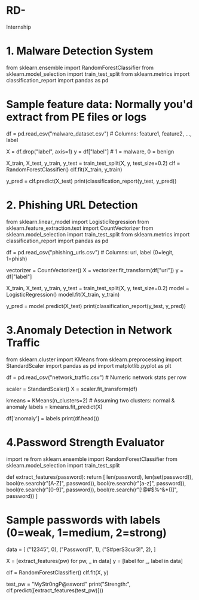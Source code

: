 # RD-
Internship 
# 1. Malware Detection System
   
from sklearn.ensemble import RandomForestClassifier
from sklearn.model_selection import train_test_split
from sklearn.metrics import classification_report
import pandas as pd

# Sample feature data: Normally you'd extract from PE files or logs
df = pd.read_csv("malware_dataset.csv")  # Columns: feature1, feature2, ..., label

X = df.drop("label", axis=1)
y = df["label"]  # 1 = malware, 0 = benign

X_train, X_test, y_train, y_test = train_test_split(X, y, test_size=0.2)
clf = RandomForestClassifier()
clf.fit(X_train, y_train)

y_pred = clf.predict(X_test)
print(classification_report(y_test, y_pred))

# 2. Phishing URL Detection

from sklearn.linear_model import LogisticRegression
from sklearn.feature_extraction.text import CountVectorizer
from sklearn.model_selection import train_test_split
from sklearn.metrics import classification_report
import pandas as pd

df = pd.read_csv("phishing_urls.csv")  # Columns: url, label (0=legit, 1=phish)

vectorizer = CountVectorizer()
X = vectorizer.fit_transform(df["url"])
y = df["label"]

X_train, X_test, y_train, y_test = train_test_split(X, y, test_size=0.2)
model = LogisticRegression()
model.fit(X_train, y_train)

y_pred = model.predict(X_test)
print(classification_report(y_test, y_pred))

# 3.Anomaly Detection in Network Traffic 

from sklearn.cluster import KMeans
from sklearn.preprocessing import StandardScaler
import pandas as pd
import matplotlib.pyplot as plt

df = pd.read_csv("network_traffic.csv")  # Numeric network stats per row

scaler = StandardScaler()
X = scaler.fit_transform(df)

kmeans = KMeans(n_clusters=2)  # Assuming two clusters: normal & anomaly
labels = kmeans.fit_predict(X)

df['anomaly'] = labels
print(df.head())

# 4.Password Strength Evaluator 

import re
from sklearn.ensemble import RandomForestClassifier
from sklearn.model_selection import train_test_split

def extract_features(password):
    return [
        len(password),
        len(set(password)),
        bool(re.search(r"[A-Z]", password)),
        bool(re.search(r"[a-z]", password)),
        bool(re.search(r"[0-9]", password)),
        bool(re.search(r"[!@#$%^&*()]", password))
    ]

# Sample passwords with labels (0=weak, 1=medium, 2=strong)
data = [
    ("12345", 0), ("Password1", 1), ("S#perS3cur3!", 2),
]

X = [extract_features(pw) for pw, _ in data]
y = [label for _, label in data]

clf = RandomForestClassifier()
clf.fit(X, y)

test_pw = "MyStr0ngP@ssword"
print("Strength:", clf.predict([extract_features(test_pw)]))


